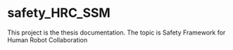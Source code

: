 # safety_HRC_SSM
This project is the thesis documentation. The topic is Safety Framework for Human Robot Collaboration
